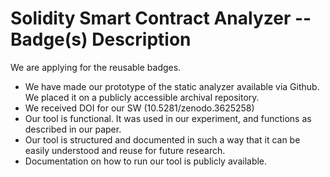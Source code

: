 # Solidity Smart Contract Analyzer -- Badge(s) Description

We are applying for the reusable badges.

- We have made our prototype of the static analyzer available via Github. We placed it on a publicly accessible archival repository.
- We received DOI for our SW (10.5281/zenodo.3625258)
- Our tool is functional. It was used in our experiment, and functions as described in our paper.
- Our tool is structured and documented in such a way that it can be easily understood and reuse for future research.
- Documentation on how to run our tool is publicly available.
